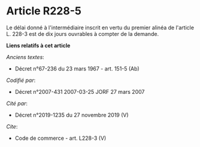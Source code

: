 # Article R228-5

Le délai donné à l'intermédiaire inscrit en vertu du premier alinéa de l'article L. 228-3 est de dix jours ouvrables à
compter de la demande.

**Liens relatifs à cet article**

_Anciens textes_:

  - Décret n°67-236 du 23 mars 1967 - art. 151-5 (Ab)

_Codifié par_:

  - Décret n°2007-431 2007-03-25 JORF 27 mars 2007

_Cité par_:

  - Décret n°2019-1235 du 27 novembre 2019 (V)

_Cite_:

  - Code de commerce - art. L228-3 (V)
